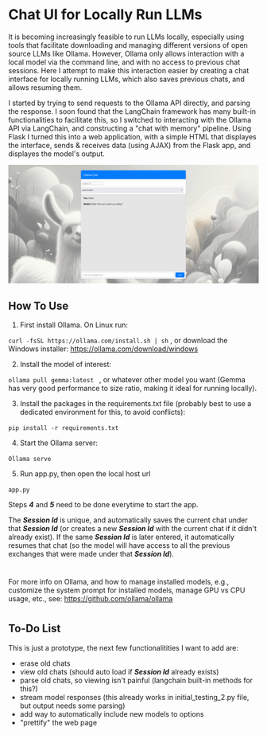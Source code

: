 # Chat UI for Locally Run LLMs

It is becoming increasingly feasible to run LLMs locally, especially using tools that facilitate downloading and managing different versions of open source LLMs like Ollama. However, Ollama only allows interaction with a local model via the command line, and with no access to previous chat sessions. Here I attempt to make this interaction easier by creating a chat interface for locally running LLMs, which also saves previous chats, and allows resuming them.

I started by trying to send requests to the Ollama API directly, and parsing the response. I soon found that the LangChain framework has many built-in functionalities to facilitate this, so I switched to interacting with the Ollama API via LangChain, and constructing a "chat with memory" pipeline. Using Flask I turned this into a web application, with a simple HTML that displayes the interface, sends & receives data (using AJAX) from the Flask app, and displayes the model's output. 

![CHAT_UI](static/images/Chat_UI.png) 

## How To Use

1) First install Ollama. On Linux run:

``` curl -fsSL https://ollama.com/install.sh | sh ``` ,      or download the Windows installer: https://ollama.com/download/windows
  

2) Install the model of interest:

``` ollama pull gemma:latest  ``` ,        or whatever other model you want (Gemma has very good performance to size ratio, making it ideal for running locally).


3) Install the packages in the requirements.txt file (probably best to use a dedicated environment for this, to avoid conflicts):

``` pip install -r requirements.txt ```
  

4) Start the Ollama server:

``` Ollama serve ```


5) Run app.py, then open the local host url

```app.py```


Steps **_4_** and **_5_** need to be done everytime to start the app.

The **_Session Id_** is unique, and automatically saves the current chat under that **_Session Id_** (or creates a new **_Session Id_** with the current chat if it didn't already exist). If the same **_Session Id_** is later entered, it automatically resumes that chat (so the model will have access to all the previous exchanges that were made under that **_Session Id_**).

# 
For more info on Ollama, and how to manage installed models, e.g., customize the system prompt for installed models, manage GPU vs CPU usage, etc., see: https://github.com/ollama/ollama
#



## To-Do List
This is just a prototype, the next few functionalitities I want to add are:
- erase old chats
- view old chats (should auto load if **_Session Id_** already exists)
- parse old chats, so viewing isn't painful (langchain built-in methods for this?)
- stream model responses (this already works in initial_testing_2.py file, but output needs some parsing)
- add way to automatically include new models to options
- "prettify" the web page



